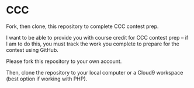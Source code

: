 # CCC

Fork, then clone, this repository to complete CCC contest prep.

I want to be able to provide you with course credit for CCC contest prep – if I am to do this, you must track the work you complete to prepare for the contest using GitHub.

Please fork this repository to your own account.

Then, clone the repository to your local computer or a Cloud9 workspace (best option if working with PHP).
